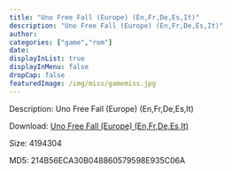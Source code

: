 ```yaml
---
title: "Uno Free Fall (Europe) (En,Fr,De,Es,It)"
description: "Uno Free Fall (Europe) (En,Fr,De,Es,It)"
author: 
categories: ["game","rom"]
date: 
displayInList: true
displayInMenu: false
dropCap: false
featuredImage: /img/miss/gamemiss.jpg
---
```


Description: Uno Free Fall (Europe) (En,Fr,De,Es,It)

Download: <a style="text-decoration:underline;" href="https://mega.nz/#!PbRURSZZ!U-vxO1Y71-Iuqys54VeGvMZBIzLS4rNK5IjPhQ83eUM" target = "_blank" rel = "nofollow" > Uno Free Fall (Europe) (En,Fr,De,Es,It)</a>

Size: 4194304

MD5: 214B56ECA30B048860579598E935C06A

